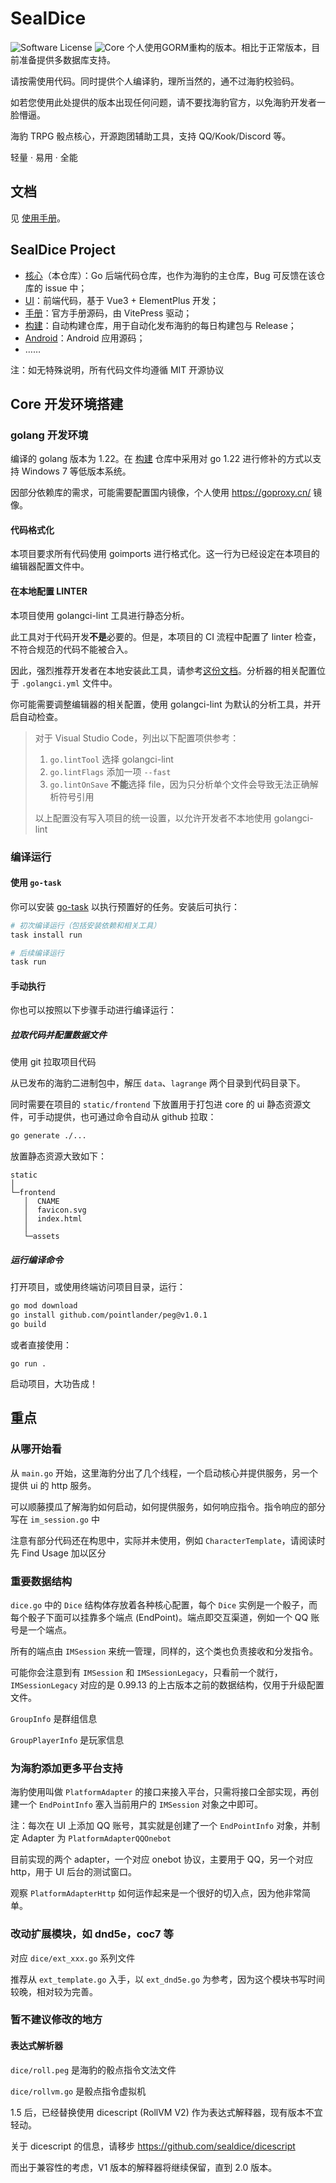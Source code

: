 # SealDice

![Software License](https://img.shields.io/badge/license-MIT-brightgreen.svg?style=flat-square)
![Core](https://img.shields.io/badge/SealDice-Core-blue)
个人使用GORM重构的版本。相比于正常版本，目前准备提供多数据库支持。

请按需使用代码。同时提供个人编译豹，理所当然的，通不过海豹校验码。

如若您使用此处提供的版本出现任何问题，请不要找海豹官方，以免海豹开发者一脸懵逼。

海豹 TRPG 骰点核心，开源跑团辅助工具，支持 QQ/Kook/Discord 等。

轻量 · 易用 · 全能

## 文档

见 [使用手册](https://sealdice.github.io/sealdice-manual-next/)。

## SealDice Project

- [核心](https://github.com/sealdice/sealdice-core)（本仓库）：Go 后端代码仓库，也作为海豹的主仓库，Bug 可反馈在该仓库的 issue 中；
- [UI](https://github.com/sealdice/sealdice-ui)：前端代码，基于 Vue3 + ElementPlus 开发；
- [手册](https://github.com/sealdice/sealdice-manual-next)：官方手册源码，由 VitePress 驱动；
- [构建](https://github.com/sealdice/sealdice-build)：自动构建仓库，用于自动化发布海豹的每日构建包与 Release；
- [Android](https://github.com/sealdice/sealdice-android)：Android 应用源码；
- ……

注：如无特殊说明，所有代码文件均遵循 MIT 开源协议

## Core 开发环境搭建

### golang 开发环境

编译的 golang 版本为 1.22。在 [构建](https://github.com/sealdice/sealdice-build) 仓库中采用对 go 1.22 进行修补的方式以支持 Windows 7 等低版本系统。

因部分依赖库的需求，可能需要配置国内镜像，个人使用 <https://goproxy.cn/> 镜像。

#### 代码格式化

本项目要求所有代码使用 goimports 进行格式化。这一行为已经设定在本项目的编辑器配置文件中。

#### 在本地配置 LINTER

本项目使用 golangci-lint 工具进行静态分析。

此工具对于代码开发**不是**必要的。但是，本项目的 CI 流程中配置了 linter 检查，不符合规范的代码不能被合入。

因此，强烈推荐开发者在本地安装此工具，请参考[这份文档](https://golangci-lint.run/welcome/install/#local-installation)。分析器的相关配置位于 `.golangci.yml` 文件中。

你可能需要调整编辑器的相关配置，使用 golangci-lint 为默认的分析工具，并开启自动检查。

> 对于 Visual Studio Code，列出以下配置项供参考：
>
> 1. `go.lintTool` 选择 golangci-lint
> 2. `go.lintFlags` 添加一项 `--fast`
> 3. `go.lintOnSave` **不能**选择 file，因为只分析单个文件会导致无法正确解析符号引用
>
> 以上配置没有写入项目的统一设置，以允许开发者不本地使用 golangci-lint

### 编译运行

#### 使用 `go-task`

你可以安装 [go-task](https://taskfile.dev/installation) 以执行预置好的任务。安装后可执行：

```bash
# 初次编译运行（包括安装依赖和相关工具）
task install run 

# 后续编译运行
task run
```

#### 手动执行

你也可以按照以下步骤手动进行编译运行：

##### 拉取代码并配置数据文件

使用 git 拉取项目代码

从已发布的海豹二进制包中，解压 `data`、`lagrange` 两个目录到代码目录下。

同时需要在项目的 `static/frontend` 下放置用于打包进 core 的 ui 静态资源文件，可手动提供，也可通过命令自动从 github 拉取：

```bash
go generate ./...
```

放置静态资源大致如下：

```text
static
│
└─frontend
   │  CNAME
   │  favicon.svg
   │  index.html
   │
   └─assets
```

##### 运行编译命令

打开项目，或使用终端访问项目目录，运行：

```bash
go mod download
go install github.com/pointlander/peg@v1.0.1
go build
```

或者直接使用：

```shell
go run .
```

启动项目，大功告成！

## 重点

### 从哪开始看

从 `main.go` 开始，这里海豹分出了几个线程，一个启动核心并提供服务，另一个提供 ui 的 http 服务。

可以顺藤摸瓜了解海豹如何启动，如何提供服务，如何响应指令。指令响应的部分写在 `im_session.go` 中

注意有部分代码还在构思中，实际并未使用，例如 `CharacterTemplate`，请阅读时先 Find Usage 加以区分

### 重要数据结构

`dice.go` 中的 `Dice` 结构体存放着各种核心配置，每个 `Dice` 实例是一个骰子，而每个骰子下面可以挂靠多个端点 (EndPoint)。端点即交互渠道，例如一个 QQ 账号是一个端点。

所有的端点由 `IMSession` 来统一管理，同样的，这个类也负责接收和分发指令。

可能你会注意到有 `IMSession` 和 `IMSessionLegacy`，只看前一个就行，`IMSessionLegacy` 对应的是 0.99.13 的上古版本之前的数据结构，仅用于升级配置文件。

`GroupInfo` 是群组信息

`GroupPlayerInfo` 是玩家信息

### 为海豹添加更多平台支持

海豹使用叫做 `PlatformAdapter` 的接口来接入平台，只需将接口全部实现，再创建一个 `EndPointInfo` 塞入当前用户的 `IMSession` 对象之中即可。

注：每次在 UI 上添加 QQ 账号，其实就是创建了一个 `EndPointInfo` 对象，并制定 Adapter 为 `PlatformAdapterQQOnebot`

目前实现的两个 adapter，一个对应 onebot 协议，主要用于 QQ，另一个对应 http，用于 UI 后台的测试窗口。

观察 `PlatformAdapterHttp` 如何运作起来是一个很好的切入点，因为他非常简单。

### 改动扩展模块，如 dnd5e，coc7 等

对应 `dice/ext_xxx.go` 系列文件

推荐从 `ext_template.go` 入手，以 `ext_dnd5e.go` 为参考，因为这个模块书写时间较晚，相对较为完善。

### 暂不建议修改的地方

#### 表达式解析器

`dice/roll.peg` 是海豹的骰点指令文法文件

`dice/rollvm.go` 是骰点指令虚拟机

1.5 后，已经替换使用 dicescript (RollVM V2) 作为表达式解释器，现有版本不宜轻动。

关于 dicescript 的信息，请移步 <https://github.com/sealdice/dicescript>

而出于兼容性的考虑，V1 版本的解释器将继续保留，直到 2.0 版本。
